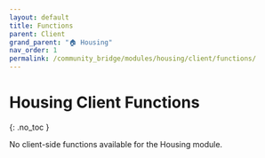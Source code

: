 ```yaml
---
layout: default
title: Functions
parent: Client
grand_parent: "🏠 Housing"
nav_order: 1
permalink: /community_bridge/modules/housing/client/functions/
---
```


# Housing Client Functions
{: .no_toc }

No client-side functions available for the Housing module.